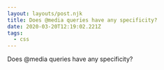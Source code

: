 ```yaml
---
layout: layouts/post.njk
title: Does @media queries have any specificity?
date: 2020-03-20T12:19:02.221Z
tags:
  - css
---
```

Does @media queries have any specificity?